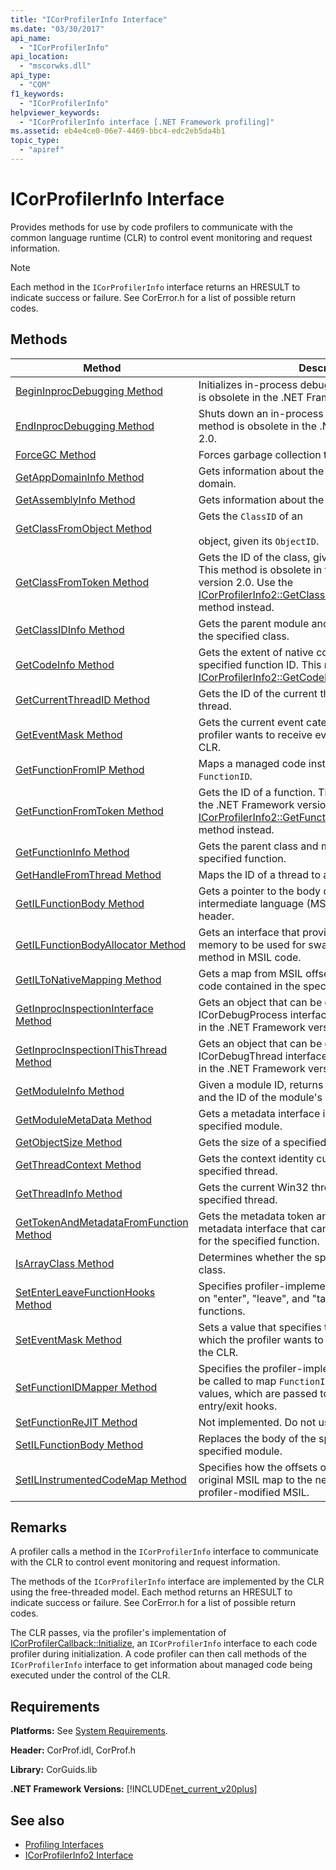 ```yaml
---
title: "ICorProfilerInfo Interface"
ms.date: "03/30/2017"
api_name: 
  - "ICorProfilerInfo"
api_location: 
  - "mscorwks.dll"
api_type: 
  - "COM"
f1_keywords: 
  - "ICorProfilerInfo"
helpviewer_keywords: 
  - "ICorProfilerInfo interface [.NET Framework profiling]"
ms.assetid: eb4e4ce0-06e7-4469-bbc4-edc2eb5da4b1
topic_type: 
  - "apiref"
---
```

# ICorProfilerInfo Interface
Provides methods for use by code profilers to communicate with the common language runtime (CLR) to control event monitoring and request information.  
  
> [!NOTE]
> Each method in the `ICorProfilerInfo` interface returns an HRESULT to indicate success or failure. See CorError.h for a list of possible return codes.  
  
## Methods  
  
|Method|Description|  
|------------|-----------------|  
|[BeginInprocDebugging Method](icorprofilerinfo-begininprocdebugging-method.md)|Initializes in-process debugging support. This method is obsolete in the .NET Framework version 2.0.|  
|[EndInprocDebugging Method](icorprofilerinfo-endinprocdebugging-method.md)|Shuts down an in-process debugging session. This method is obsolete in the .NET Framework version 2.0.|  
|[ForceGC Method](icorprofilerinfo-forcegc-method.md)|Forces garbage collection to occur within the runtime.|  
|[GetAppDomainInfo Method](icorprofilerinfo-getappdomaininfo-method.md)|Gets information about the specified application domain.|  
|[GetAssemblyInfo Method](icorprofilerinfo-getassemblyinfo-method.md)|Gets information about the specified assembly.|  
|[GetClassFromObject Method](icorprofilerinfo-getclassfromobject-method.md)|Gets the `ClassID` of an<br /><br /> object, given its `ObjectID`.|  
|[GetClassFromToken Method](icorprofilerinfo-getclassfromtoken-method.md)|Gets the ID of the class, given the metadata token. This method is obsolete in the .NET Framework version 2.0. Use the [ICorProfilerInfo2::GetClassFromTokenAndTypeArgs](icorprofilerinfo2-getclassfromtokenandtypeargs-method.md) method instead.|  
|[GetClassIDInfo Method](icorprofilerinfo-getclassidinfo-method.md)|Gets the parent module and the metadata token for the specified class.|  
|[GetCodeInfo Method](icorprofilerinfo-getcodeinfo-method.md)|Gets the extent of native code associated with the specified function ID. This method is obsolete. Use the [ICorProfilerInfo2::GetCodeInfo2](icorprofilerinfo2-getcodeinfo2-method.md) method instead.|  
|[GetCurrentThreadID Method](icorprofilerinfo-getcurrentthreadid-method.md)|Gets the ID of the current thread, if it is a managed thread.|  
|[GetEventMask Method](icorprofilerinfo-geteventmask-method.md)|Gets the current event categories for which the profiler wants to receive event notifications from the CLR.|  
|[GetFunctionFromIP Method](icorprofilerinfo-getfunctionfromip-method.md)|Maps a managed code instruction pointer to a `FunctionID`.|  
|[GetFunctionFromToken Method](icorprofilerinfo-getfunctionfromtoken-method.md)|Gets the ID of a function. This method is obsolete in the .NET Framework version 2.0. Use the [ICorProfilerInfo2::GetFunctionFromTokenAndTypeArgs](icorprofilerinfo2-getfunctionfromtokenandtypeargs-method.md) method instead.|  
|[GetFunctionInfo Method](icorprofilerinfo-getfunctioninfo-method.md)|Gets the parent class and metadata token for the specified function.|  
|[GetHandleFromThread Method](icorprofilerinfo-gethandlefromthread-method.md)|Maps the ID of a thread to a Win32 thread handle.|  
|[GetILFunctionBody Method](icorprofilerinfo-getilfunctionbody-method.md)|Gets a pointer to the body of a method in Microsoft intermediate language (MSIL) code, starting at its header.|  
|[GetILFunctionBodyAllocator Method](icorprofilerinfo-getilfunctionbodyallocator-method.md)|Gets an interface that provides a method to allocate memory to be used for swapping out the body of a method in MSIL code.|  
|[GetILToNativeMapping Method](icorprofilerinfo-getiltonativemapping-method.md)|Gets a map from MSIL offsets to native offsets for the code contained in the specified function.|  
|[GetInprocInspectionInterface Method](icorprofilerinfo-getinprocinspectioninterface-method.md)|Gets an object that can be queried for an ICorDebugProcess interface. This method is obsolete in the .NET Framework version 2.0.|  
|[GetInprocInspectionIThisThread Method](icorprofilerinfo-getinprocinspectionithisthread-method.md)|Gets an object that can be queried for the ICorDebugThread interface. This method is obsolete in the .NET Framework version 2.0.|  
|[GetModuleInfo Method](icorprofilerinfo-getmoduleinfo-method.md)|Given a module ID, returns the file name of the module and the ID of the module's parent assembly.|  
|[GetModuleMetaData Method](icorprofilerinfo-getmodulemetadata-method.md)|Gets a metadata interface instance that maps to the specified module.|  
|[GetObjectSize Method](icorprofilerinfo-getobjectsize-method.md)|Gets the size of a specified object.|  
|[GetThreadContext Method](icorprofilerinfo-getthreadcontext-method.md)|Gets the context identity currently associated with the specified thread.|  
|[GetThreadInfo Method](icorprofilerinfo-getthreadinfo-method.md)|Gets the current Win32 thread identity for the specified thread.|  
|[GetTokenAndMetadataFromFunction Method](icorprofilerinfo-gettokenandmetadatafromfunction-method.md)|Gets the metadata token and an instance of the metadata interface that can be used against the token for the specified function.|  
|[IsArrayClass Method](icorprofilerinfo-isarrayclass-method.md)|Determines whether the specified class is an array class.|  
|[SetEnterLeaveFunctionHooks Method](icorprofilerinfo-setenterleavefunctionhooks-method.md)|Specifies profiler-implemented functions to be called on "enter", "leave", and "tailcall" hooks of managed functions.|  
|[SetEventMask Method](icorprofilerinfo-seteventmask-method.md)|Sets a value that specifies the types of events for which the profiler wants to receive notification from the CLR.|  
|[SetFunctionIDMapper Method](icorprofilerinfo-setfunctionidmapper-method.md)|Specifies the profiler-implemented function that will be called to map `FunctionID` values to alternative values, which are passed to the profiler's function entry/exit hooks.|  
|[SetFunctionReJIT Method](icorprofilerinfo-setfunctionrejit-method.md)|Not implemented. Do not use.|  
|[SetILFunctionBody Method](icorprofilerinfo-setilfunctionbody-method.md)|Replaces the body of the specified function in the specified module.|  
|[SetILInstrumentedCodeMap Method](icorprofilerinfo-setilinstrumentedcodemap-method.md)|Specifies how the offsets of a specified function's original MSIL map to the new offsets of the function's profiler-modified MSIL.|  
  
## Remarks  
 A profiler calls a method in the `ICorProfilerInfo` interface to communicate with the CLR to control event monitoring and request information.  
  
 The methods of the `ICorProfilerInfo` interface are implemented by the CLR using the free-threaded model. Each method returns an HRESULT to indicate success or failure. See CorError.h for a list of possible return codes.  
  
 The CLR passes, via the profiler's implementation of [ICorProfilerCallback::Initialize](icorprofilercallback-initialize-method.md), an `ICorProfilerInfo` interface to each code profiler during initialization. A code profiler can then call methods of the `ICorProfilerInfo` interface to get information about managed code being executed under the control of the CLR.  
  
## Requirements  
 **Platforms:** See [System Requirements](../../get-started/system-requirements.md).  
  
 **Header:** CorProf.idl, CorProf.h  
  
 **Library:** CorGuids.lib  
  
 **.NET Framework Versions:** [!INCLUDE[net_current_v20plus](../../../../includes/net-current-v20plus-md.md)]  
  
## See also

- [Profiling Interfaces](profiling-interfaces.md)
- [ICorProfilerInfo2 Interface](icorprofilerinfo2-interface.md)
